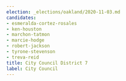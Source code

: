 ```yaml
---
election: _elections/oakland/2020-11-03.md
candidates:
- esmeralda-cortez-rosales
- ken-houston
- marchon-tatmon
- marcie-hodge
- robert-jackson
- tyrone-stevenson
- treva-reid
title: City Council District 7
label: City Council
---
```


